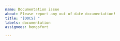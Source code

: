 ```yaml
---
name: Documentation issue
about: Please report any out-of-date documentation!
title: "[DOCS] "
labels: documentation
assignees: bengsfort

---
```



